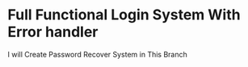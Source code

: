 # Full Functional Login System With Error handler

I will Create Password Recover System in This Branch
